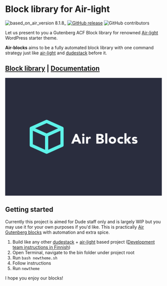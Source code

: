 # Block library for Air-light
![based_on_air_version 8.1.8_](https://img.shields.io/badge/based_on_air_version-8.1.8_-brightgreen.svg?style=flat-square) [![GitHub release](https://img.shields.io/github/tag/digitoimistodude/air-blocks.svg?style=flat-square)](https://github.com/digitoimistodude/air-blocks/releases) ![GitHub contributors](https://img.shields.io/github/contributors/digitoimistodude/air-blocks.svg?style=flat-square)

Let us present to you a Gutenberg ACF Block library for renowned [Air-light](https://github.com/digitoimistodude/air-light) WordPress starter theme. 

**Air-blocks** aims to be a fully automated block library with one command strategy just like [air-light](https://github.com/digitoimistodude/air-light) and [dudestack](https://github.com/digitoimistodude/dudestack) before it.

## [Block library](https://blocks.airwptheme.com) | [Documentation](https://github.com/digitoimistodude/air-light/wiki#2-getting-started-in-theming-with-air-light)

![Screenshot](/content/themes/air-blocks/screenshot.png?raw=true "Screenshot")

## Getting started

Currently this project is aimed for Dude staff only and is largely WIP but you may use it for your own purposes if you'd like. This is practically [Air Gutenberg blocks](https://github.com/digitoimistodude/air-light/wiki/Creating-your-own-Gutenberg-blocks-with-Air-light-and-Advanced-Custom-Fields) with automation and extra spice.

1. Build like any other [dudestack](https://github.com/digitoimistodude/dudestack) + [air-light](https://github.com/digitoimistodude/air-light) based project ([Development team instructions in Finnish](https://handbook.dude.fi/wordpress-kehitys/projektin-aloitus#myohemmin-projektiin-mukana-tulevan-devaajan-tehtavat))
2. Open Terminal, navigate to the bin folder under project root
3. Run `bash newtheme.sh`
4. Follow instructions
5. Run `newtheme`

I hope you enjoy our blocks!